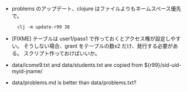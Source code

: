 * problems のアップデート、clojure はファイルよりもネームスペース優先で。

		clj -m update-r99 38

* [FIXME] テーブルは user1/pass1 で作っておくとアクセス権が設定しやすい。
  そうしない場合、grant をテーブルの数x2 だけ、発行する必要がある。
  スクリプト作っておけばいいか。

* data/icome9.txt and data/students.txt are copied from
  ${r99}/sid-uid-myid-jname/

* data/problems.md is better than data/problems.txt?


